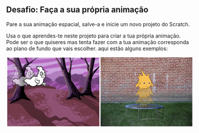 ## Desafio: Faça a sua própria animação

Pare a sua animação espacial, salve-a e inicie um novo projeto do Scratch.

Usa o que aprendes-te neste projeto para criar a tua própria animação. Pode ser o que quiseres mas tenta fazer com a tua animação corresponda ao plano de fundo que vais escolher. aqui estão alguns exemplos:

![screenshot](images/space-egs.png)